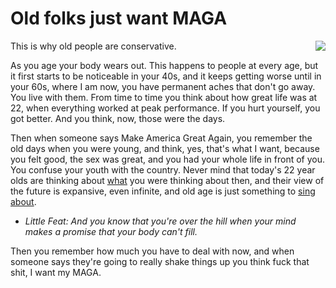 # Old folks just want MAGA
<img src="http://scripting.com/images/2019/11/18/oldDudePersonBoogieing.png" border="0" align="right">This is why old people are conservative. 

As you age your body wears out. This happens to people at every age, but it first starts to be noticeable in your 40s, and it keeps getting worse until in your 60s, where I am now, you have permanent aches that don't go away. You live with them. From time to time you think about how great life was at 22, when everything worked at peak performance. If you hurt yourself, you got better. And you think, now, those were the days. 

Then when someone says Make America Great Again, you remember the old days when you were young, and think, yes, that's what I want, because you felt good, the sex was great, and you had your whole life in front of you. You confuse your youth with the country. Never mind that today's 22 year olds are thinking about <a href="http://thesaurus.land/?word=fucking">what</a> you were thinking about then, and their view of the future is expansive, even infinite, and old age is just something to <a href="https://www.youtube.com/watch?v=Q_nFwwjBlEc">sing about</a>. 
* <i>Little Feat: And you know that you're over the hill when your mind makes a promise that your body can't fill.</i>

Then you remember how much you have to deal with now, and when someone says they're going to really shake things up you think fuck that shit, I want my MAGA. 

